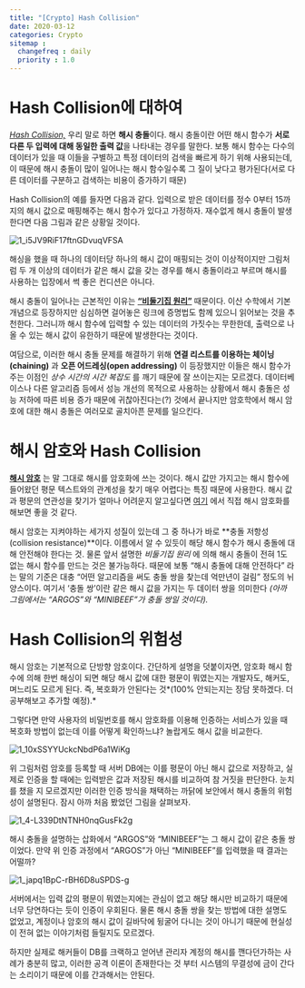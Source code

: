 ```yaml
---
title: "[Crypto] Hash Collision"
date: 2020-03-12
categories: Crypto
sitemap :
  changefreq : daily
  priority : 1.0
---
```


# Hash Collision에 대하여

 [*Hash Collision,*](https://ko.wikipedia.org/wiki/해시_함수) 우리 말로 하면 **해시 충돌**이다. 해시 충돌이란 어떤 해시 함수가 **서로 다른 두 입력에 대해 동일한 출력 값**을 나타내는 경우를 말한다. 보통 해시 함수는 다수의 데이터가 있을 때 이들을 구별하고 특정 데이터의 검색을 빠르게 하기 위해 사용되는데, 이 때문에 해시 충돌이 많이 일어나는 해시 함수일수록 그 질이 낮다고 평가된다(서로 다른 데이터를 구분하고 검색하는 비용이 증가하기 때문)

 Hash Collision의 예를 들자면 다음과 같다. 입력으로 받은 데이터를 정수 0부터 15까지의 해시 값으로 매핑해주는 해시 함수가 있다고 가정하자. 재수없게 해시 충돌이 발생한다면 다음 그림과 같은 상황일 것이다.



![1_i5JV9RiF17ftnGDvuqVFSA](https://user-images.githubusercontent.com/44183111/76492387-682cbb00-6473-11ea-983c-5cf9ccbf303f.png)

 해싱을 했을 때 하나의 데이터당 하나의 해시 값이 매핑되는 것이 이상적이지만 그림처럼 두 개 이상의 데이터가 같은 해시 값을 갖는 경우를 해시 충돌이라고 부르며 해시를 사용하는 입장에서 썩 좋은 컨디션은 아니다.

 해시 충돌이 일어나는 근본적인 이유는 [**“비둘기집 원리”**](https://ko.wikipedia.org/wiki/비둘기집_원리) 때문이다. 이산 수학에서 기본 개념으로 등장하지만 심심하면 걸어놓은 링크에 증명법도 함께 있으니 읽어보는 것을 추천한다. 그러니까 해시 함수에 입력할 수 있는 데이터의 가짓수는 무한한데, 출력으로 나올 수 있는 해시 값이 유한하기 때문에 발생한다는 것이다. 
 
 여담으로, 이러한 해시 충돌 문제를 해결하기 위해 **연결 리스트를 이용하는 체이닝(chaining)** 과 **오픈 어드레싱(open addressing)** 이 등장했지만 이들은 해시 함수가 주는 이점인 *상수 시간의 시간 복잡도* 를 깨기 때문에 잘 쓰이는지는 모르겠다. 데이터베이스나 다른 알고리즘 등에서 성능 개선의 목적으로 사용하는 상황에서 해시 충돌은 성능 저하에 따른 비용 증가 때문에 귀찮아진다는(?) 것에서 끝나지만 암호학에서 해시 암호에 대한 해시 충돌은 여러모로 골치아픈 문제를 일으킨다.



# **해시 암호와 Hash Collision**

[**해시 암호**](https://ko.wikipedia.org/wiki/암호화_해시_함수) 는 말 그대로 해시를 암호화에 쓰는 것이다. 해시 값만 가지고는 해시 함수에 들어왔던 평문 텍스트와의 관계성을 찾기 매우 어렵다는 특징 때문에 사용한다. 해시 값과 평문의 연관성을 찾기가 얼마나 어려운지 알고싶다면 [여기](https://passwordsgenerator.net/sha256-hash-generator/) 에서 직접 해시 암호화를 해보면 좋을 것 같다. 

 해시 암호는 지켜야하는 세가지 성질이 있는데 그 중 하나가 바로 **충돌 저항성(collision resistance)**이다. 이름에서 알 수 있듯이 해당 해시 함수가 해시 충돌에 대해 안전해야 한다는 것. 물론 앞서 설명한 *비둘기집 원리* 에 의해 해시 충돌이 전혀 1도 없는 해시 함수를 만드는 것은 불가능하다. 때문에 보통 “해시 충돌에 대해 안전하다” 라는 말의 기준은 대충 “어떤 알고리즘을 써도 충돌 쌍을 찾는데 억만년이 걸림” 정도의 뉘양스이다. 여기서 ‘충돌 쌍’이란 같은 해시 값을 가지는 두 데이터 쌍을 의미한다 *(아까 그림에서는 “ARGOS”와 “MINIBEEF”가 충돌 쌍일 것이다).*



# Hash Collision의 위험성
해시 암호는 기본적으로 단방향 암호이다. 간단하게 설명을 덧붙이자면, 암호화 해시 함수에 의해 한번 해싱이 되면 해당 해시 값에 대한 평문이 뭐였는지는 개발자도, 해커도, 며느리도 모르게 된다. 즉, 복호화가 안된다는 것*(100% 안되는지는 장담 못하겠다. 더 공부해보고 추가할 예정).* 

그렇다면 만약 사용자의 비밀번호를 해시 암호화를 이용해 인증하는 서비스가 있을 때 복호화 방법이 없는데 이를 어떻게 확인하느냐? 놀랍게도 해시 값을 비교한다.



![1_10xSSYYUckcNbdP6a1WiKg](https://user-images.githubusercontent.com/44183111/76492438-927e7880-6473-11ea-99d5-184789e53392.png)

 위 그림처럼 암호를 등록할 때 서버 DB에는 이를 평문이 아닌 해시 값으로 저장하고, 실제로 인증을 할 때에는 입력받은 값과 저장된 해시를 비교하여 참 거짓을 판단한다. 눈치를 챘을 지 모르겠지만 이러한 인증 방식을 채택하는 까닭에 보안에서 해시 충돌의 위험성이 설명된다. 잠시 아까 처음 봤었던 그림을 살펴보자.


![1_4-L339DtNTNH0nqGusFk2g](https://user-images.githubusercontent.com/44183111/76492865-96f76100-6474-11ea-9f38-9e18f04d0f58.png)

 해시 충돌을 설명하는 삽화에서 “ARGOS”와 “MINIBEEF”는 그 해시 값이 같은 충돌 쌍이었다. 만약 위 인증 과정에서 “ARGOS”가 아닌 “MINIBEEF”를 입력했을 때 결과는 어떨까?


![1_japq1BpC-rBH6D8uSPDS-g](https://user-images.githubusercontent.com/44183111/76492889-a676aa00-6474-11ea-841e-037c04165fbb.png)

 서버에서는 입력 값의 평문이 뭐였는지에는 관심이 없고 해당 해시만 비교하기 때문에 너무 당연하다는 듯이 인증이 우회된다. 물론 해시 충돌 쌍을 찾는 방법에 대한 설명도 없었고, 계정이나 암호의 해시 값이 길바닥에 뒹굴어 다니는 것이 아니기 때문에 현실성이 전혀 없는 이야기처럼 들릴지도 모르겠다.
 
 하지만 실제로 해커들이 DB를 크랙하고 얻어낸 관리자 계정의 해시를 깬다던가하는 사례가 충분히 많고, 이러한 공격 이론이 존재한다는 것 부터 시스템의 무결성에 금이 간다는 소리이기 때문에 이를 간과해서는 안된다.
